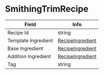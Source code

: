# SmithingTrimRecipe

<table><thead><tr><th>Field</th><th>Info</th></tr></thead><tbody>
<tr><td>Recipe Id</td><td>string</td></tr>
<tr><td>Template Ingredient</td><td><a href="../types/RecipeIngredient.md">RecipeIngredient</a></td></tr>
<tr><td>Base Ingredient</td><td><a href="../types/RecipeIngredient.md">RecipeIngredient</a></td></tr>
<tr><td>Addition Ingredient</td><td><a href="../types/RecipeIngredient.md">RecipeIngredient</a></td></tr>
<tr><td>Tag</td><td>string</td></tr>
</tbody></table>